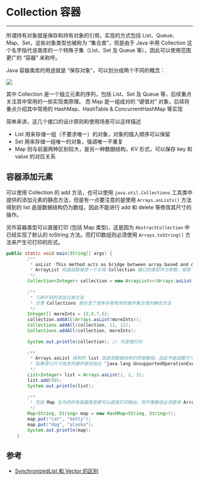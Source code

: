 #  Collection 容器
---

所谓持有对象就是保存和持有对象的引用，实现的方式包括 List、Queue、Map、Set，这些对象类型也被称为 “集合类”，但是由于 Java 中用 Collection 这个名字指代该类库的一个特殊子集（List、Set 及 Queue 等），因此可以使用范围更广的 “容器” 来称呼。

Java 容器类库的用途就是 “保存对象”，可以划分成两个不同的概念：

![](https://jverson.oss-cn-beijing.aliyuncs.com/0c8b9e42ffa154630087a046744b953d.jpg)


其中 Collection 是一个独立元素的序列，包括 List、Set 及 Queue 等，后续重点关注其中常用的一些实现类原理。
而 Map 是一组成对的 “键值对” 对象，后续将重点介绍其中常用的 HashMap、HashTable & ConcurrentHashMap 等实现

简单来讲，这几个接口的设计原则和使用场景可以这样描述

- List 用来存储一组（不要求唯一）的对象，对象的插入顺序可以保留
- Set 用来存储一组唯一的对象，强调唯一不重复
- Map 则与前面两种区别较大，是另一种数据结构，KV 形式，可以保存 key 和 value 的对应关系


## 容器添加元素

可以使用 Collection 的 add 方法，也可以使用 `java.util.Collections` 工具类中提供的添加元素的静态方法，但是有一点要注意的是使用 `Arrays.asLists()` 方法得到的 list 底层数据结构仍为数组，因此不能进行 add 和 delete 等修改其尺寸的操作。

另外容器类型可以直接打印 (包括 Map 类型)，这是因为 `AbstractCollection` 中已经实现了默认的 toString 方法。而打印数组则必须使用 `Arrays.toString()` 方法来产生可打印的形式。

```java
public static void main(String[] args) {
		/**
		 * asList：This method acts as bridge between array-based and collection-based APIs
		 * ArrayList 构造函数接受一个实现 Collection 接口的类型作为参数，使用 asList 将一个数组转化为大小固定的 List
		 */
		Collection<Integer> collection = new ArrayList<>(Arrays.asList(1,2,3,4,5));
		
		/**
		 * 几种不同的添加元素方法
		 * 注意 Collections 类包含了很多非常有用的操作集合类的静态方法
		 */
		Integer[] moreInts = {9,8,7,6};
		collection.addAll(Arrays.asList(moreInts));
		Collections.addAll(collection, 11, 12);
		Collections.addAll(collection, moreInts);
		
		System.out.println(collection); // 可直接打印
		
		/**
		 * Arrays.asList 得到的 list 其底层数据结构仍然是数组，因此不能调整尺寸，也就是说不能添加和删除元素
		 * 如果进行尺寸改变的操作便会抛出 “java.lang.UnsupportedOperationException”
		 */
		List<Integer> list = Arrays.asList(1, 2, 3);
		list.add(99);
		System.out.println(list);
		
		/**
		 * 包括 Map 在内的所有容器类型都可以直接打印输出，而不像数组必须使用 Arrays.toString() 方法
		 */
		Map<String, String> map = new HashMap<String, String>();
		map.put("cat", "ketty");
		map.put("dog", "alaska");
		System.out.println(map);
	}
```




## 参考

- [SynchronizedList 和 Vector 的区别](http://www.hollischuang.com/archives/498)